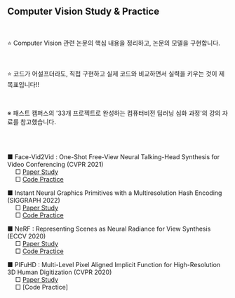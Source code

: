 

##  Computer Vision Study & Practice

</br>
  
  :star: Computer Vision 관련 논문의 핵심 내용을 정리하고, 논문의 모델을 구현합니다.  
  
  </br>
  
  :star: 코드가 어설프더라도, 직접 구현하고 실제 코드와 비교하면서 실력을 키우는 것이 제 목표입니다!!  
  
  </br>
   
 ※ 패스트 캠퍼스의 '33개 프로젝트로 완성하는 컴퓨터비전 딥러닝 심화 과정'의 강의 자료를 참고했습니다.

</br>
</br>

■ Face-Vid2Vid : One-Shot Free-View Neural Talking-Head Synthesis for Video Conferencing (CVPR 2021)
</br>
&emsp; □ [Paper Study](/FaceVid2Vid/FaceVid2Vid.md)
</br>
&emsp; □ [Code Practice](/FaceVid2Vid/)
</br>


■ Instant Neural Graphics Primitives with a Multiresolution Hash Encoding (SIGGRAPH 2022) 
</br>
&emsp; □ [Paper Study](/InstantNGP/InstantNGP.md)
</br>
&emsp; □ [Code Practice](/InstantNGP)
</br>


■ NeRF : Representing Scenes as Neural Radiance for View Synthesis (ECCV 2020)
</br>
&emsp;  □ [Paper Study](/NeRF/NeRF.md)
</br>
&emsp; □ [Code Practice](/NeRF/NeRF.ipynb)
</br>


■ PIFuHD : Multi-Level Pixel Aligned Implicit Function for High-Resolution 3D Human Digitization (CVPR 2020)
</br>
&emsp; □ [Paper Study](/PIFuHD/PIFuHD.md)
</br>
&emsp; □ [Code Practice]
</br>

